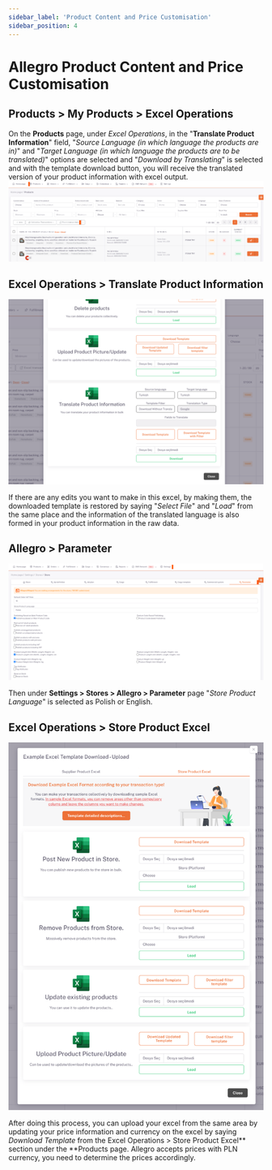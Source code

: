 ```yaml
---
sidebar_label: 'Product Content and Price Customisation'
sidebar_position: 4
---
```



# Allegro Product Content and Price Customisation 

## Products > My Products > Excel Operations

On the **Products** page, under *Excel Operations*, in the "**Translate Product Information**" field, "*Source Language (in which language the products are in)*" and "*Target Language (in which language the products are to be translated)*" options are selected and "*Download by Translating*" is selected and with the template download button, you will receive the translated version of your product information with excel output.
![AllegroExcelWork](../allegro/img/allegroExcelWork.png)

## Excel Operations > Translate Product Information

![ProductDataTranslate](../allegro/img/Productdatatranslate.png)

If there are any edits you want to make in this excel, by making them, the downloaded template is restored by saying "*Select File*" and "*Load*" from the same place and the information of the translated language is also formed in your product information in the raw data. 

## Allegro > Parameter

![AllegroParameter](../allegro/img/allegrosettingshopprameter.png)

Then under **Settings > Stores > Allegro > Parameter** page "*Store Product Language*" is selected as Polish or English. 

## Excel Operations > Store Product Excel


![AllegroShopExcelProduct](../allegro/img/allegroshopexcelproduct.png)

After doing this process, you can upload your excel from the same area by updating your price information and currency on the excel by saying *Download Template* from the Excel Operations > Store Product Excel** section under the **Products page. Allegro accepts prices with PLN currency, you need to determine the prices accordingly.

